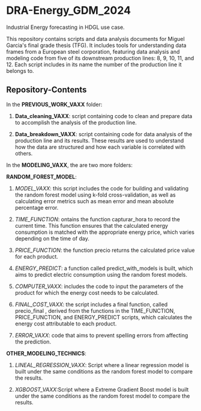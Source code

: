 # DRA-Energy_GDM_2024
Industrial Energy forecasting in HDGL use case.

This repository contains scripts and data analysis documents for Miguel Garcia's final grade thesis (TFG). It includes tools for understanding data frames from a European steel corporation, featuring data analysis and modeling code from five of its downstream production lines: 8, 9, 10, 11, and 12. Each script includes in its name the number of the production line it belongs to.
 

## Repository-Contents
In the **PREVIOUS_WORK_VAXX** folder:

  1. **Data_cleaning_VAXX**: script containing code to clean and prepare data to accomplish the analysis of the production line.
  
  2. **Data_breakdown_VAXX**: script containing code for data analysis of the production line and its results. These results are used to understand how the data are structured and how each variable is correlated with others.

In the **MODELING_VAXX**, the are two more folders:

 **RANDOM_FOREST_MODEL**:

  1. *MODEL_VAXX*: this script includes the code for building and validating the random forest model using k-fold cross-validation, as well as calculating error metrics such as mean error and mean absolute percentage error.

  2. *TIME_FUNCTION*: ontains the function capturar_hora to record the current time. This function ensures that the calculated energy consumption is matched with the appropriate energy price, which varies depending on the time of day.

  3. *PRICE_FUNCTION*: the function precio returns the calculated price value for each product.

  4. *ENERGY_PREDICT*: a function called predict_with_models is built, which aims to predict electric consumption using the random forest models.

  5. *COMPUTER_VAXX*:  includes the code to input the parameters of the product for which the energy cost needs to be calculated.

  6. *FINAL_COST_VAXX*: the script includes a final function, called precio_final , derived from the functions in the TIME_FUNCTION, PRICE_FUNCTION, and ENERGY_PREDICT scripts, which calculates the energy cost attributable to each product.

  7. *ERROR_VAXX*: code that aims to prevent spelling errors from affecting the prediction.

 **OTHER_MODELING_TECHNICS**:

  1. *LINEAL_REGRESSION_VAXX*: Script where a linear regression model is built under the same conditions as the random forest model to compare the results.

  2. *XGBOOST_VAXX*:Script where a Extreme Gradient Boost model is built under the same conditions as the random forest model to compare the results.

  

